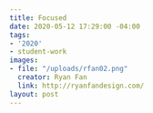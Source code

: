 ```yaml
---
title: Focused
date: 2020-05-12 17:29:00 -04:00
tags:
- '2020'
- student-work
images:
- file: "/uploads/rfan02.png"
  creator: Ryan Fan
  link: http://ryanfandesign.com/
layout: post
---
```


